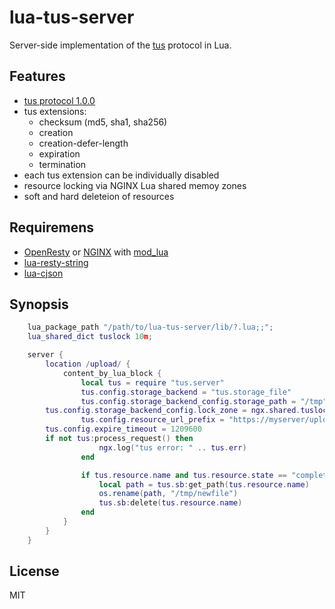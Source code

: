 # lua-tus-server

Server-side implementation of the [tus](https://tus.io/) protocol in Lua.

## Features

- [tus protocol 1.0.0](https://tus.io/protocols/resumable-upload.html)
- tus extensions:
  - checksum (md5, sha1, sha256)
  - creation
  - creation-defer-length
  - expiration
  - termination
- each tus extension can be individually disabled
- resource locking via NGINX Lua shared memoy zones
- soft and hard deleteion of resources

## Requiremens

- [OpenResty](https://openresty.org) or [NGINX](https://www.nginx.com) with [mod\_lua](https://github.com/openresty/lua-nginx-module)
- [lua-resty-string](https://github.com/openresty/lua-resty-string)
- [lua-cjson](https://www.kyne.com.au/~mark/software/lua-cjson.php)

## Synopsis


```lua
    lua_package_path "/path/to/lua-tus-server/lib/?.lua;;";
    lua_shared_dict tuslock 10m;

    server {
        location /upload/ {
            content_by_lua_block {
                local tus = require "tus.server"
                tus.config.storage_backend = "tus.storage_file"
                tus.config.storage_backend_config.storage_path = "/tmp"
		tus.config.storage_backend_config.lock_zone = ngx.shared.tuslock
                tus.config.resource_url_prefix = "https://myserver/upload"
		tus.config.expire_timeout = 1209600
		if not tus:process_request() then
                    ngx.log("tus error: " .. tus.err)
                end

                if tus.resource.name and tus.resource.state == "completed" then
                    local path = tus.sb:get_path(tus.resource.name)
                    os.rename(path, "/tmp/newfile")
                    tus.sb:delete(tus.resource.name)
                end
            }
        }
    }
```

## License
MIT
